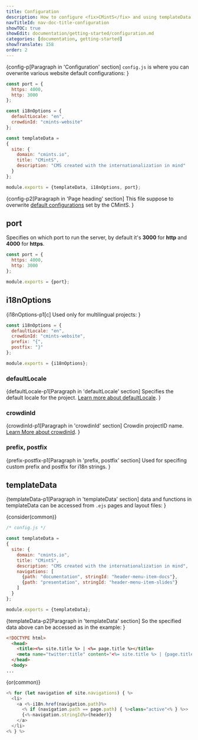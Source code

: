 ```yaml
---
title: Configuration
description: How to configure <fix>CMintS</fix> and using templateData to pass data to the template.
navTitleId: nav-doc-title-configuration
showTOC: true
showEdit: documentation/getting-started/configuration.md
categories: [documentation, getting-started]
showTranslate: 158
order: 2
---
```


{config-p[Paragraph in 'Configuration' section]
<fix>`config.js`</fix> is where you can overwrite various website default
configurations:
}

```javascript
const port = {
  https: 4000,
  http: 3000
};

const i18nOptions = {
  defaultLocale: "en",
  crowdinId: "cmints-website"
};

const templateData =
{
  site: {
    domain: "cmints.io",
    title: "CMintS",
    description: "CMS created with the internationalization in mind"
  }
};

module.exports = {templateData, i18nOptions, port};
```

{config-p2[Paragraph in 'Page heading' section]
This file suppose to overwrite [default
configurations](https://github.com/Manvel/cmints/blob/master/config.js) set by
the <fix>CMintS</fix>.
}

## port

Specifies on which port to run the server, by default it's
<fix><strong>3000</strong></fix> for <fix><strong>http</strong></fix> and
<fix><strong>4000</strong></fix> for <fix><strong>https</strong></fix>.

```js
const port = {
  https: 4000,
  http: 3000
};

module.exports = {port};
```

## i18nOptions

{i18nOptions-p1[c]
Used only for multilingual projects:
}

```js
const i18nOptions = {
  defaultLocale: "en",
  crowdinId: "cmints-website",
  prefix: "{",
  postfix: "}"
};

module.exports = {i18nOptions};
```

### defaultLocale

{defaultLocale-p1[Paragraph in 'defaultLocale' section]
Specifies the default locale for the project. <a
href="/documentation/i18n#default-locale">Learn more about
<fix>defaultLocale</fix></a>.
}

### crowdinId

{crowdinId-p1[Paragraph in 'crowdinId' section]
<fix>Crowdin</fix> projectID name. <a href="/documentation/i18n/crowdin">Learn
More about <fix>crowdinId</fix></a>.
}

### prefix, postfix

{prefix-postfix-p1[Paragraph in 'prefix, postfix' section]
Used for specifing custom prefix and postfix for i18n strings.
}

## templateData

{templateData-p1[Paragraph in 'templateData' section]
data and functions in templateData can be accessed from <fix>`.ejs`</fix> pages and layout
files:
}

{consider(common)}

```js
/* config.js */

const templateData =
{
  site: {
    domain: "cmints.io",
    title: "CMintS",
    description: "CMS created with the internationalization in mind",
    navigations: [
      {path: "documentation", stringId: "header-menu-item-docs"},
      {path: "presentation", stringId: "header-menu-item-slides"}
    ]
  }
};

module.exports = {templateData};
```

{templateData-p2[Paragraph in 'templateData' section]
So the specified data above can be accessed as in the example:
}

```html
<!DOCTYPE html>
  <head>
    <title><%= site.title %> | <%= page.title %></title>
    <meta name="twitter:title" content="<%= site.title %> | {page.title}">
  </head>
  <body>
...
```

{or(common)}

```js
<% for (let navigation of site.navigations) { %>
  <li>
    <a <%-i18n.href(navigation.path)%>
      <% if (navigation.path == page.path) { %>class="active"<% } %>>
      {<%-navigation.stringId%>(header)}
    </a>
  </li>
<% } %>
```

## 
